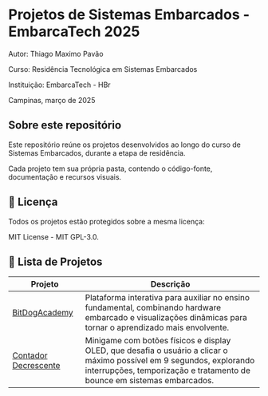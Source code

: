 # Projetos de Sistemas Embarcados - EmbarcaTech 2025

Autor: Thiago Maximo Pavão

Curso: Residência Tecnológica em Sistemas Embarcados

Instituição: EmbarcaTech - HBr

Campinas, março de 2025

## Sobre este repositório

Este repositório reúne os projetos desenvolvidos ao longo do curso de Sistemas Embarcados, durante a etapa de residência.  

Cada projeto tem sua própria pasta, contendo o código-fonte, documentação e recursos visuais.

## 📜 Licença

Todos os projetos estão protegidos sobre a mesma licença:

MIT License - MIT GPL-3.0.

## 📂 Lista de Projetos

| Projeto | Descrição |
|---------|-----------|
| [BitDogAcademy](./projetos/BitDogAcademy/) | Plataforma interativa para auxiliar no ensino fundamental, combinando hardware embarcado e visualizações dinâmicas para tornar o aprendizado mais envolvente. |
| [Contador Decrescente](./projetos/ContadorDecrescente/) | Minigame com botões físicos e display OLED, que desafia o usuário a clicar o máximo possível em 9 segundos, explorando interrupções, temporização e tratamento de bounce em sistemas embarcados. |
